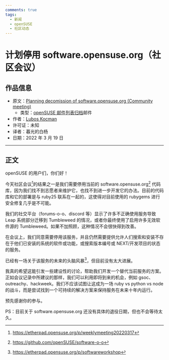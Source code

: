 ```yaml
---
comments: true
tags:
  - 新闻
  - openSUSE
  - 社区动态
---
```


# 计划停用 software.opensuse.org（社区会议）

## 作品信息

- 原文：[Planning decomission of software.opensuse.org (Community meeting)](https://lists.opensuse.org/archives/list/factory@lists.opensuse.org/thread/F6SU2X2XFWX4OGEWLP4WO3JBKVHIFC6X/)
    - 类型：[openSUSE 邮件列表归档](https://lists.opensuse.org/archives/)邮件
- 作者：[Lubos Kocman](https://lists.opensuse.org/archives/users/f589eca7c10f41cf87e330d017fe74de/)
- 许可证：未知
- 译者：暮光的白杨
- 日期：2022 年 3 月 19 日

----

## 正文

openSUSE 的用户们，你们好！

今天社区会议[^1]的结果之一是我们需要停用当前的 software.opensuse.org[^2] 代码库，因为我们找不到志愿者来维护它，也找不到进一步开发它的办法。目前的代码库和它的部署是与 ruby25 联系在一起的，这使得对目前使用的 rubygems 进行安全修复几乎是不可能。

我们的社交平台（forums-o-o、discord 等）显示了许多不正确使用服务导致 Leap 系统部分迁移到 Tumbleweed 的情况，或者你最终使用了启用许多无效软件源的 Tumbleweed。如果不加照顾，这种情况不会很快得到改善。

在会议上，我们同意需要停用该服务，并且仍然需要提供允许人们搜索和安装不存在于他们已安装的系统的软件或功能，或搜索版本编号或 NEXT/开发项目的状态的服务。

已经有一场关于该服务的未来的头脑风暴[^3]，但目前没有太大进展。

我真的希望这能引发一些建设性的讨论，帮助我们开发一个替代当前服务的方案。正如会议记录中所建议的那样，我们可以利用即将到来的机会，例如 gsoc、outreachy、hackweek。我们不应该试图让这成为一场 ruby vs python vs node 的战斗，而是尝试找到一个可持续的解决方案来保持服务在未来十年内运行。

预先感谢你的参与。

PS：目前关于 software.opensuse.org 还没有具体的退役日期，但也不会等待太久。

[^1]: https://etherpad.opensuse.org/p/weeklymeeting20220317
[^2]: https://github.com/openSUSE/software-o-o
[^3]: https://etherpad.opensuse.org/p/softwareworkshop